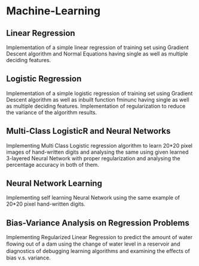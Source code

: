 # Machine-Learning

## Linear Regression

Implementation of a simple linear regression of training set using Gradient Descent algorithm and Normal Equations having single as well as multiple deciding features.

## Logistic Regression

Implementation of a simple logistic regression of training set using Gradient Descent algorithm as well as inbuilt function fminunc having single as well as multiple deciding features.
Implementation of regularization to reduce the variance of the algorithm results.

## Multi-Class LogisticR and Neural Networks

Implementing Multi Class Logistic regression algorithm to learn 20\*20 pixel images of hand-written digits and analysing the same using given learned 3-layered Neural Network with proper regularization and analysing the percentage accuracy in both of them. 

## Neural Network Learning

Implementing self learning Neural Network using the same example of 20\*20 pixel hand-written digits.

## Bias-Variance Analysis on Regression Problems

Implementing Regularized Linear Regression to predict the amount of water ﬂowing out of a dam using the change of water level in a reservoir and diagnostics of debugging learning algorithms and examining the eﬀects of bias v.s. variance. 
